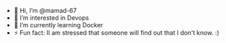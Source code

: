 - 👋 Hi, I’m @mamad-67
- 👀 I’m interested in Devops
- 🌱 I’m currently learning Docker
- ⚡ Fun fact: II am stressed that someone will find out that I don't know. :)

<!---
mamad-67/mamad-67 is a ✨ special ✨ repository because its `README.md` (this file) appears on your GitHub profile.
You can click the Preview link to take a look at your changes.
--->
